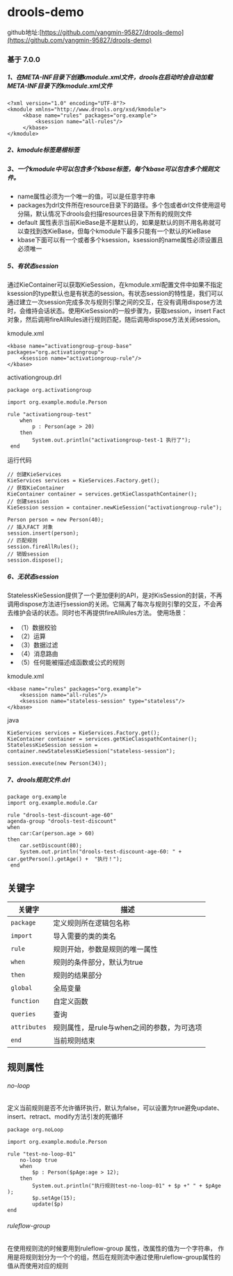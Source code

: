 # drools-demo

github地址:[https://github.com/yangmin-95827/drools-demo](https://github.com/yangmin-95827/drools-demo)

### 基于 7.0.0  

##### 1、在META-INF目录下创建kmodule.xml文件，drools在启动时会自动加载META-INF目录下的kmodule.xml文件  

    <?xml version="1.0" encoding="UTF-8"?>
    <kmodule xmlns="http://www.drools.org/xsd/kmodule">
         <kbase name="rules" packages="org.example">
             <ksession name="all-rules"/>
         </kbase>
    </kmodule>
##### 2、kmodule标签是根标签  

##### 3、一个kmodule中可以包含多个kbase标签，每个kbase可以包含多个规则文件。  
   * name属性必须为一个唯一的值，可以是任意字符串  
   * packages为drl文件所在resource目录下的路径。多个包或者drl文件使用逗号分隔，默认情况下drools会扫描resources目录下所有的规则文件
   * default 属性表示当前KieBase是不是默认的，如果是默认的则不用名称就可以查找到改KieBase，但每个kmodule下最多只能有一个默认的KieBase
   * kbase下面可以有一个或者多个ksession，ksession的name属性必须设置且必须唯一

##### 5、有状态session
通过KieContainer可以获取KieSession，在kmodule.xml配置文件中如果不指定ksession的type默认也是有状态的session。有状态session的特性是，我们可以通过建立一次session完成多次与规则引擎之间的交互，在没有调用dispose方法时，会维持会话状态。使用KieSession的一般步骤为，获取session，insert Fact对象，然后调用fireAllRules进行规则匹配，随后调用dispose方法关闭session。

kmodule.xml
    
    <kbase name="activationgroup-group-base" packages="org.activationgroup">
        <ksession name="activationgroup-rule"/>
    </kbase>
    
activationgroup.drl
    
    package org.activationgroup
    
    import org.example.module.Person
    
    rule "activationgroup-test"
        when
            p : Person(age > 20)
        then
            System.out.println("activationgroup-test-1 执行了");
     end

    
运行代码

    // 创建KieServices
    KieServices services = KieServices.Factory.get();
    // 获取KieContainer
    KieContainer container = services.getKieClasspathContainer();
    // 创建session
    KieSession session = container.newKieSession("activationgroup-rule");

    Person person = new Person(40);
    // 插入FACT 对象   
    session.insert(person);
    // 匹配规则
    session.fireAllRules();
    // 销毁session
    session.dispose();
##### 6、无状态session
StatelessKieSession提供了一个更加便利的API，是对KisSession的封装，不再调用dispose方法进行session的关闭。它隔离了每次与规则引擎的交互，不会再去维护会话的状态。同时也不再提供fireAllRules方法。
使用场景：  
 * （1）数据校验  
 * （2）运算  
 * （3）数据过滤  
 * （4）消息路由  
 * （5）任何能被描述成函数或公式的规则  

kmodule.xml

    <kbase name="rules" packages="org.example">
        <ksession name="all-rules"/>
        <ksession name="stateless-session" type="stateless"/>
    </kbase>
java

    KieServices services = KieServices.Factory.get();
    KieContainer container = services.getKieClasspathContainer();
    StatelessKieSession session = container.newStatelessKieSession("stateless-session");

    session.execute(new Person(34));    


##### 7、drools规则文件.drl

    package org.example
    import org.example.module.Car
    
    rule "drools-test-discount-age-60"
    agenda-group "drools-test-discount"
    when
        car:Car(person.age > 60)
    then
        car.setDiscount(80);
        System.out.println("drools-test-discount-age-60: " + car.getPerson().getAge() +  "执行！");
     end


## 关键字

| 关键字     |       描述                                           
| -----     | -------------                                       
| `package` |   定义规则所在逻辑包名称                                
| `import`  |   导入需要的类的类名                                   
| `rule`    |   规则开始，参数是规则的唯一属性               
| `when`    |   规则的条件部分，默认为true                                   |
| `then`    |   规则的结果部分
| `global`  |   全局变量
| `function`|   自定义函数
| `queries` |   查询
| `attributes`| 规则属性，是rule与when之间的参数，为可选项
| `end`     |   当前规则结束

## 规则属性
###### no-loop 
定义当前规则是否不允许循环执行，默认为false，可以设置为true避免update、insert、retract、modify方法引发的死循环
    
    package org.noLoop
    
    import org.example.module.Person
    
    rule "test-no-loop-01"
        no-loop true
        when
            $p : Person($pAge:age > 12);
        then
            System.out.println("执行规则test-no-loop-01" + $p +" " + $pAge );
            $p.setAge(15);
            update($p)
    end
    
###### ruleflow-group 
在使用规则流的时候要用到ruleflow-group 属性，改属性的值为一个字符串，
作用是将规则划分为一个个的组，然后在规则流中通过使用ruleflow-group属性的值从而使用对应的规则